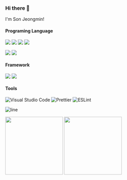 ### Hi there 👋
I'm Son Jeongmin!


#### Programing Language
  <p>
  <img src="https://img.shields.io/badge/HTML-e34f26?style=flat-square&logo=HTML5&logoColor=white"/>
  <img src="https://img.shields.io/badge/CSS-1572b6?style=flat-square&logo=CSS3&logoColor=white"/>
  <img src="https://img.shields.io/badge/JavaScript-F7DF1E?style=flat-square&logo=JavaScript&logoColor=white"/>
  <img src="https://img.shields.io/badge/TypeScript-3178C6?style=flat-square&logo=TypeScript&logoColor=white"/>
</p>
<p>
  <img src="https://img.shields.io/badge/C-a8b9cc?style=flat-square&logo=C&logoColor=white"/>
  <img src="https://img.shields.io/badge/Java-007396?style=flat-square&logo=Java&logoColor=white"/>
</p>

#### Framework
<p>
  <img src="https://img.shields.io/badge/React-61DAFB?style=flat-square&logo=React&logoColor=white"/>
  <img src="https://img.shields.io/badge/Next.js-000000?style=flat-square&logo=Next.js&logoColor=white"/>
</p>

#### Tools
<p>
  <img src="https://img.shields.io/badge/VSCode-007ACC?style=flat-square&logo=Visual Studio Code&logoColor=white" alt="Visual Studio Code" />
  <img src="https://img.shields.io/badge/Prettier-F7B93E?style=flat-square&logo=Prettier&logoColor=black" alt="Prettier" />
  <img src="https://img.shields.io/badge/ESLint-4B32C3?style=flat-square&logo=ESLint&logoColor=white" alt="ESLint" />
</p>



![line](https://capsule-render.vercel.app/api?type=soft&color=timeGradient&height=10)
<div >
  <img  height="182em" src="https://github-readme-stats.vercel.app/api/top-langs/?username=wjdalsths&layout=compact&langs_count=6"/>  
  <img  height="182em" src="https://github-readme-stats.vercel.app/api?username=wjdalsths&show_icons=true&include_all_commits=true&count_private=true"/>
</div>


